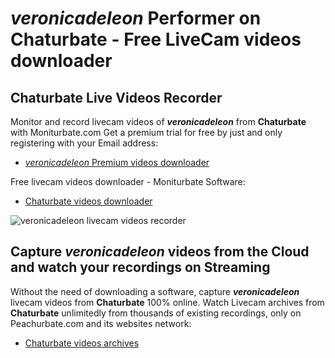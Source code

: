 # _veronicadeleon_ Performer on Chaturbate - Free LiveCam videos downloader

## Chaturbate Live Videos Recorder

Monitor and record livecam videos of **_veronicadeleon_** from **Chaturbate** with Moniturbate.com
Get a premium trial for free by just and only registering with your Email address:
* [_veronicadeleon_ Premium videos downloader](https://moniturbate.com/request-demo-licence-key.html)

Free livecam videos downloader - Moniturbate Software:
* [Chaturbate videos downloader](https://moniturbate.com/moniturbate-download-software.html)

![_veronicadeleon_ livecam videos recorder](https://peachurnet.com/templates/moniturbate-software.png)


## Capture _veronicadeleon_ videos from the Cloud and watch your recordings on Streaming

Without the need of downloading a software, capture **_veronicadeleon_** livecam videos from **Chaturbate** 100% online.
Watch Livecam archives from **Chaturbate** unlimitedly from thousands of existing recordings, only on Peachurbate.com and its websites network:
* [Chaturbate videos archives](https://peachurnet.com/)